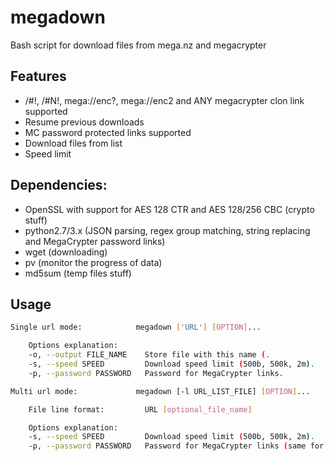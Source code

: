 # megadown

Bash script for download files from mega.nz and megacrypter

## Features

 * /#!, /#N!, mega://enc?, mega://enc2 and ANY megacrypter clon link supported
 * Resume previous downloads
 * MC password protected links supported
 * Download files from list
 * Speed limit

## Dependencies:

 * OpenSSL with support for AES 128 CTR and AES 128/256 CBC (crypto stuff)
 * python2.7/3.x (JSON parsing, regex group matching, string replacing and MegaCrypter password links)
 * wget (downloading)
 * pv (monitor the progress of data)
 * md5sum (temp files stuff)

## Usage

```bash
Single url mode:            megadown ['URL'] [OPTION]...

	Options explanation:
	-o,	--output FILE_NAME    Store file with this name (.
	-s,	--speed SPEED         Download speed limit (500b, 500k, 2m).
	-p,	--password PASSWORD   Password for MegaCrypter links.

Multi url mode:             megadown [-l URL_LIST_FILE] [OPTION]...

	File line format:         URL [optional_file_name]

	Options explanation:
	-s,	--speed SPEED         Download speed limit (500b, 500k, 2m).
	-p,	--password PASSWORD   Password for MegaCrypter links (same for every link in a list).

```
